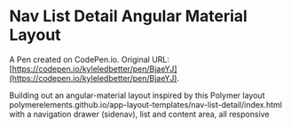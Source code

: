 # Nav List Detail Angular Material Layout

A Pen created on CodePen.io. Original URL: [https://codepen.io/kyleledbetter/pen/BjaeYJ](https://codepen.io/kyleledbetter/pen/BjaeYJ).

Building out an angular-material layout inspired by this Polymer layout polymerelements.github.io/app-layout-templates/nav-list-detail/index.html with a navigation drawer (sidenav), list and content area, all responsive
